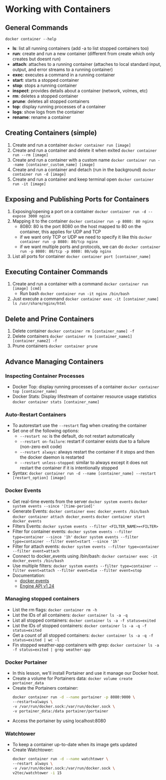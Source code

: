 # Working with Containers

## General Commands
`docker container --help`
* **ls**: list all running containers (add -a to list stopped containers too)
* **run**: create and run a new container (different from create which only creates but doesnt run)
* **attach**: attaches to a running container (attaches to local standard input, output, and error streams to a running container)
* **exec**: executes a command in a running container
* **start**: starts a stopped container
* **stop**: stops a running container
* **inspect**: provides details about a container (network, volmes, etc)
* **rm**: deletes a stopped container
* **prune**: deletes all stopped containers
* **top**: display running processes of a container
* **logs**: show logs from the container
* **rename**: rename a container

## Creating Containers (simple)
1. Create and run a container `docker container run [image]`
2. Create and run a container and delete it when exited `docker container run --rm [image]`
3. Create and run a container with a custom name `docker container run --name [container_custom_name] [image]`
4. Create and run a container and detach (run in the background) `docker container run -d [image]`
5. Create and run a container and keep terminal open `docker container run -it [image]`

## Exposing and Publishing Ports for Containers
1. Exposing/opening a port on a container `docker container run -d --expose 3000 nginx`
2. Mapping it to the container `docker container run -p 8080: 80 nginx`
   * 8080: 80 is the port 8080 on the host mapped to 80 on the container, this applies for UDP and TCP
   * if we want only TCP or UDP we need to specify it like this `docker container run -p 8080: 80/tcp nginx`
   * if we want multiple ports and protocols, we can do `docker container run -p 8080: 80/tcp -p 8080: 80/udp nginx`
3. List all ports for container `docker container port [container_name]`

## Executing Container Commands
1. Create and run a container with a command `docker container run [image] [cmd]`
   * Run bash `docker container run -it nginx /bin/bash`
2. Just execute a command `docker container exec -it [container_name] ls /usr/share/nginx/html`

## Delete and Prine Containers
1. Delete container `docker container rm [container_name] -f`
2. Delete containers `docker container rm [container_name1] [container_name2] -f`
3. Prune containers `docker container prune`

## Advance Managing Containers
### Inspecting Container Processes
* Docker Top: display running processes of a container
  `docker container top [container_name]`
* Docker Stats: Display lifestream of container resource usage statistics
  `docker container stats [container_name]`
### Auto-Restart Containers
* To autorestart use the `--restart` flag when creating the container
* Set one of the following options:
  * `--restart no`: is the default, do not restart automatically
  * `--restart on-failure`: restart if container exists due to a failure (non-zero exit code)
  * `--restart always`: always restart the container if it stops and then the docker daemon is restarted
  * `--restart unless-stopped`: similar to always except it does not restart the container if it is intentionally stopped
* Syntax: `docker container run -d --name [container_name] --restart [restart_option] [image]`
### Docker Events
* Get real-time events from the server
  `docker system events`
  `docker system events --since '[time-period]'`
* Generate Events:
  `docker container exec docker_events /bin/bash`
  `docker container attach docker_events`
  `docker container start docker_events`
* Filters Events:
  `docker system events --filter <FILTER_NAME>=<FILTER>`
* Filter for container events:
  `docker system events --filter type=container --since '1h'`
  `docker system events --filter type=container --filter event=start --since '1h'`
* Filter for attach events:
  `docker system events --filter type=container --filter event=attach`
* Connect to docker_events using /bin/bash:
  `docker container exec -it docker_events /bin/bash`
* Use multiple filters:
  `docker system events --filter type=container --filter event=attach --filter event=die --filter event=stop`
* Documentation:
   * [docker events](https://docs.docker.com/reference/cli/docker/system/events/)
   * [Engine API v1.24](https://docs.docker.com/engine/api/v1.24/)
### Managing stopped containers
* List the rm flags:
  `docker container rm -h`
* List the IDs of all containers:
  `docker container ls -a -q`
* List all stopped containers:
  `docker container ls -a -f status=exited`
* List the IDs of stopped containers:
  `docker container ls -a -q -f status=exited`
* Get a count of all stopped containers:
  `docker container ls -a -q -f status=exited | wc -l`
* Fin stopped weather-app containers with grep:
  `docker container ls -a -f status=exited | grep weather-app`
### Docker Portainer
* In this lesson, we'll install Portainer and use it manage our Docker host.
* Create a volume for Portainers data:
  `docker volume create portainer_data`
* Create the Portainers container:
  ```sh
  docker container run -d --name portainer -p 8080:9000 \
  --restart=always \
  -v /var/run/docker.sock:/var/run/docker.sock \
  -v portainer_data:/data portainer/portainer
  ```
* Access the portainer by using localhost:8080
### Watchtower
* To keep a container up-to-date when its image gets updated
* Create Watchtower:
  ```sh
  docker container run -d --name watchtower \
  --restart always \
  -v /var/run/docker.sock:/var/run/docker.sock \
  v2tec/watchtower -i 15
  ```